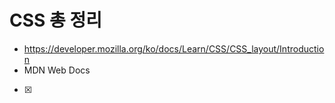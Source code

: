 # CSS 총 정리
 - https://developer.mozilla.org/ko/docs/Learn/CSS/CSS_layout/Introduction
 - MDN Web Docs
  - [X] 

